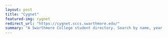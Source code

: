 ```yaml
---
layout: post
title: "Cygnet"
featured-img: cygnet
redirect_url: "https://cygnet.sccs.swarthmore.edu/"
summary: "A Swarthmore College student directory. Search by name, year, or dorm."
---
```

